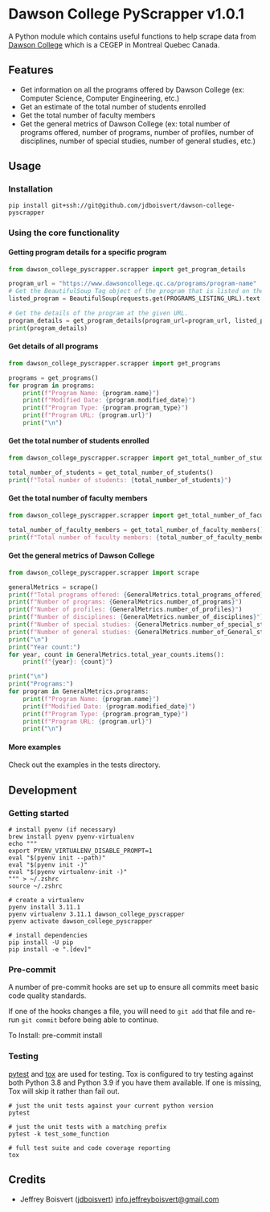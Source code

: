 # Dawson College PyScrapper v1.0.1

A Python module which contains useful functions to help scrape data from [Dawson College](https://www.dawsoncollege.qc.ca/) which is a CEGEP in Montreal Quebec Canada.

## Features

- Get information on all the programs offered by Dawson College (ex: Computer Science, Computer Engineering, etc.)
- Get an estimate of the total number of students enrolled
- Get the total number of faculty members
- Get the general metrics of Dawson College (ex: total number of programs offered, number of programs, number of profiles, number of disciplines, number of special studies, number of general studies, etc.)

## Usage

### Installation

    pip install git+ssh://git@github.com/jdboisvert/dawson-college-pyscrapper


### Using the core functionality

#### Getting program details for a specific program

```python
from dawson_college_pyscrapper.scrapper import get_program_details

program_url = "https://www.dawsoncollege.qc.ca/programs/program-name"
# Get the BeautifulSoup Tag object of the program that is listed on the programs page.
listed_program = BeautifulSoup(requests.get(PROGRAMS_LISTING_URL).text.strip(), "html.parser").find("tr")

# Get the details of the program at the given URL.
program_details = get_program_details(program_url=program_url, listed_program=listed_program)
print(program_details)
```

#### Get details of all programs
```python
from dawson_college_pyscrapper.scrapper import get_programs

programs = get_programs()
for program in programs:
    print(f"Program Name: {program.name}")
    print(f"Modified Date: {program.modified_date}")
    print(f"Program Type: {program.program_type}")
    print(f"Program URL: {program.url}")
    print("\n")
```

#### Get the total number of students enrolled
```python
from dawson_college_pyscrapper.scrapper import get_total_number_of_students

total_number_of_students = get_total_number_of_students()
print(f"Total number of students: {total_number_of_students}")
```

#### Get the total number of faculty members
```python
from dawson_college_pyscrapper.scrapper import get_total_number_of_faculty_members

total_number_of_faculty_members = get_total_number_of_faculty_members()
print(f"Total number of faculty members: {total_number_of_faculty_members}")
```

#### Get the general metrics of Dawson College
```python
from dawson_college_pyscrapper.scrapper import scrape

generalMetrics = scrape()
print(f"Total programs offered: {GeneralMetrics.total_programs_offered}")
print(f"Number of programs: {GeneralMetrics.number_of_programs}")
print(f"Number of profiles: {GeneralMetrics.number_of_profiles}")
print(f"Number of disciplines: {GeneralMetrics.number_of_disciplines}")
print(f"Number of special studies: {GeneralMetrics.number_of_special_studies}")
print(f"Number of general studies: {GeneralMetrics.number_of_General_studies}")
print("\n")
print("Year count:")
for year, count in GeneralMetrics.total_year_counts.items():
    print(f"{year}: {count}")

print("\n")
print("Programs:")
for program in GeneralMetrics.programs:
    print(f"Program Name: {program.name}")
    print(f"Modified Date: {program.modified_date}")
    print(f"Program Type: {program.program_type}")
    print(f"Program URL: {program.url}")
    print("\n")
```

#### More examples
Check out the examples in the tests directory.

## Development

### Getting started

```shell
# install pyenv (if necessary)
brew install pyenv pyenv-virtualenv
echo """
export PYENV_VIRTUALENV_DISABLE_PROMPT=1
eval "$(pyenv init --path)"
eval "$(pyenv init -)"
eval "$(pyenv virtualenv-init -)"
""" > ~/.zshrc
source ~/.zshrc

# create a virtualenv
pyenv install 3.11.1
pyenv virtualenv 3.11.1 dawson_college_pyscrapper
pyenv activate dawson_college_pyscrapper

# install dependencies
pip install -U pip
pip install -e ".[dev]"
```

### Pre-commit

A number of pre-commit hooks are set up to ensure all commits meet basic code quality standards.

If one of the hooks changes a file, you will need to `git add` that file and re-run `git commit` before being able to continue.

To Install:
    pre-commit install


### Testing

[pytest](https://docs.pytest.org/en/6.2.x/) and [tox](https://tox.wiki/) are used for testing. Tox is configured to try testing against both Python 3.8 and Python 3.9 if you have them available. If one is missing, Tox will skip it rather than fail out.

    # just the unit tests against your current python version
    pytest

    # just the unit tests with a matching prefix
    pytest -k test_some_function

    # full test suite and code coverage reporting
    tox

## Credits

- Jeffrey Boisvert ([jdboisvert](https://github.com/jdboisvert)) [info.jeffreyboisvert@gmail.com](mailto:info.jeffreyboisvert@gmail.com)

